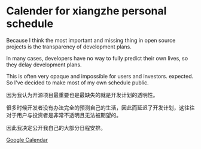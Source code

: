 # Calender for xiangzhe personal schedule

Because I think the most important and missing thing in open source projects is the transparency of development plans.

In many cases, developers have no way to fully predict their own lives, so they delay development plans.

This is often very opaque and impossible for users and investors. expected. So I've decided to make most of my own schedule public.

因为我认为开源项目最重要也是最缺失的就是开发计划的透明性。

很多时候开发者没有办法完全的预测自己的生活，因此而延迟了开发计划，这往往对于用户与投资者是非常不透明且无法被期望的。

因此我决定公开我自己的大部分日程安排。

[Google Calendar](https://calendar.google.com/calendar/embed?src=xiangzhedev%40gmail.com&ctz=UTC)
